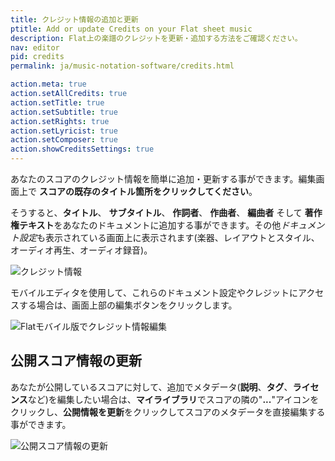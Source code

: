 ```yaml
---
title: クレジット情報の追加と更新
ptitle: Add or update Credits on your Flat sheet music
description: Flat上の楽譜のクレジットを更新・追加する方法をご確認ください。
nav: editor
pid: credits
permalink: ja/music-notation-software/credits.html

action.meta: true
action.setAllCredits: true
action.setTitle: true
action.setSubtitle: true
action.setRights: true
action.setLyricist: true
action.setComposer: true
action.showCreditsSettings: true
---
```


あなたのスコアのクレジット情報を簡単に追加・更新する事ができます。編集画面上で **スコアの既存のタイトル箇所をクリックしてください**。 

そうすると、**タイトル**、 **サブタイトル**、 **作詞者**、 **作曲者**、 **編曲者** そして **著作権テキスト**をあなたのドキュメントに追加する事ができます。その他*ドキュメント設定*も表示されている画面上に表示されます(楽器、レイアウトとスタイル、オーディオ再生、オーディオ録音)。

![クレジット情報](/help/assets/img/editor/credits.png)

モバイルエディタを使用して、これらのドキュメント設定やクレジットにアクセスする場合は、画面上部の編集ボタンをクリックします。

![Flatモバイル版でクレジット情報編集](/help/assets/img/editor/credits-mobile.gif)

## 公開スコア情報の更新

あなたが公開しているスコアに対して、追加でメタデータ(**説明**、**タグ**、**ライセンス**など)を編集したい場合は、**マイライブラリ**でスコアの隣の"**...**"アイコンをクリックし、**公開情報を更新**をクリックしてスコアのメタデータを直接編集する事ができます。

![公開スコア情報の更新](/help/assets/img/editor/credits-pub-update.png)
